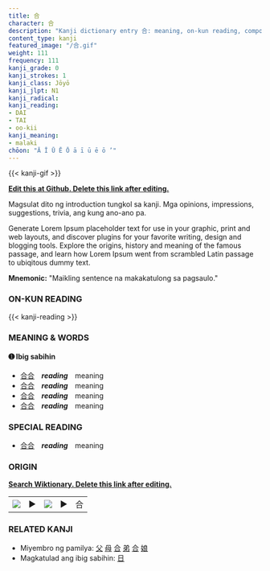 ```yaml
---
title: 合
character: 合
description: "Kanji dictionary entry 合: meaning, on-kun reading, compounds, origin, related kanji"
content_type: kanji
featured_image: "/合.gif"
weight: 111
frequency: 111
kanji_grade: 0
kanji_strokes: 1
kanji_class: Jōyō
kanji_jlpt: N1
kanji_radical: 
kanji_reading: 
- DAI
- TAI
- oo-kii
kanji_meaning:
- malaki
chōon: "Ā Ī Ū Ē Ō ā ī ū ē ō ’"
---
```

[//]: # (Don't edit the line below. Kanji animated GIF code is automatically generated.)
{{< kanji-gif >}}

[//]: # (Edit below this line.)

**[Edit this at Github. Delete this link after editing.](https://github.com/tim0g/tim/tree/main/content/kanji/合/index.md)**

Magsulat dito ng introduction tungkol sa kanji. Mga opinions, impressions, suggestions, trivia, ang kung ano-ano pa.

Generate Lorem Ipsum placeholder text for use in your graphic, print and web layouts, and discover plugins for your favorite writing, design and blogging tools. Explore the origins, history and meaning of the famous passage, and learn how Lorem Ipsum went from scrambled Latin passage to ubiqitous dummy text.
 
**Mnemonic:** "Maikling sentence na makakatulong sa pagsaulo."

### ON-KUN READING

[//]: # (Don't edit the line below. ON-KUN READING code is automatically generated.)
{{< kanji-reading >}}

### MEANING & WORDS

#### ➊ **Ibig sabihin**
  - [合](../合)[合](../合)　***reading***　meaning
  - [合](../合)[合](../合)　***reading***　meaning
  - [合](../合)[合](../合)　***reading***　meaning
  - [合](../合)[合](../合)　***reading***　meaning

### SPECIAL READING
  - [合](../合)[合](../合)　***reading***　meaning

### ORIGIN

**[Search Wiktionary. Delete this link after editing.](https://wiktionary.org/wiki/合)**
<table class="kanji-table"><tr><td>
<img src="60px-合-bronze.svg.png">
</td><td>▶</td><td>
<img src="60px-合-oracle.svg.png">
</td><td>▶</td>
<td class="kanji-origin">合</td>
</tr></table>

### RELATED KANJI
- Miyembro ng pamilya: [父](../父) [母](../母) [合](../合) [弟](../弟) [合](../合) [娘](../娘)
- Magkatulad ang ibig sabihin: [日](../日)
